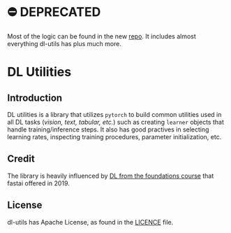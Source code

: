 # ⛔️ DEPRECATED

Most of the logic can be found in the new [repo](https://github.com/ImadDabbura/cmn_ai). It includes almost everything dl-utils has plus much more.

# DL Utilities

## Introduction

DL utilities is a library that utilizes `pytorch` to build common utilities
used in all DL tasks (*vision, text, tabular, etc.*) such as creating
`learner` objects that handle training/inference steps. It also has good
practives in selecting learning rates, inspecting training procedures,
parameter initialization, etc.

## Credit

The library is heavily influenced by [DL from the foundations course](https://course19.fast.ai/part2) that
fastai offered in 2019.

## License
dl-utils has Apache License, as found in the [LICENCE](LICENSE) file.
